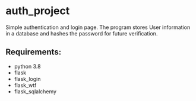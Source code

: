 # auth_project
Simple authentication and login page. The program stores User information in a database and
hashes the password for future verification.

## Requirements:
* python 3.8
* flask
* flask_login
* flask_wtf
* flask_sqlalchemy
